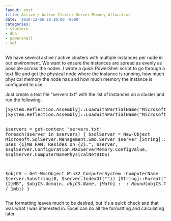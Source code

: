 ```yaml
---
layout: post
title: Active / Active Cluster Server Memory Allocation
date: '2010-12-06 20:10:00 -0600'
categories:
- clusters
- dba
- powershell
- sql
---
```

<p>We have several active / active clusters with multiple instances per node in our environment. We want to ensure the instances are spread as evenly as possible across the nodes. I wrote a quick PowerShell script to go through a text file and get the physical node where the instance is running, how much physical memory the node has and how much memory the instance is configured to use.</p>
<p>Just create a text file "servers.txt" with the list of instances on a cluster and run the following.</p>
<div>
<pre lang="powershell">
[System.Reflection.Assembly]::LoadWithPartialName("Microsoft.SqlServer.Smo") | Out-Null
[System.Reflection.Assembly]::LoadWithPartialName("Microsoft.SqlServer.SmoExtended") | Out-Null

$servers = get-content "servers.txt"
foreach($server in $servers)
{
$sqlServer = New-Object Microsoft.SqlServer.Management.Smo.Server $server
[String]::Format("{0} uses {1}MB RAM. Resides on {2}.", $server, $sqlServer.Configuration.MaxServerMemory.ConfigValue, $sqlServer.ComputerNamePhysicalNetBIOS)

$objCS = Get-WmiObject Win32_ComputerSystem -ComputerName $server.Substring(0, $server.IndexOf("\"))
[String]::Format("{0}\{1}: {2}MB", $objCS.Domain, $objCS.Name, [Math]::Round($objCS.TotalPhysicalMemory / 1mb))
}
</pre>
<div>The formatting leaves much to be desired, but it's a quick check and that was what I was interested in. Excel can do all the formatting and calculating later.</div>
</div>
